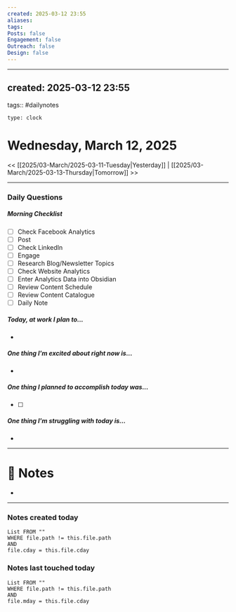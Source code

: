 ```yaml
---
created: 2025-03-12 23:55
aliases: 
tags: 
Posts: false
Engagement: false
Outreach: false
Design: false
---
```

---
created: 2025-03-12 23:55
---
tags:: #dailynotes
```widgets
type: clock
```

# Wednesday, March 12, 2025

<< [[2025/03-March/2025-03-11-Tuesday|Yesterday]] | [[2025/03-March/2025-03-13-Thursday|Tomorrow]] >>

---
###  Daily Questions

#####  Morning Checklist 
- [ ] Check Facebook Analytics
- [ ] Post
- [ ] Check LinkedIn
- [ ] Engage
- [ ] Research Blog/Newsletter Topics
- [ ] Check Website Analytics
- [ ] Enter Analytics Data into Obsidian
- [ ] Review Content Schedule
- [ ] Review Content Catalogue
- [ ] Daily Note

#####  Today, at work I plan to...
- 

#####  One thing I'm excited about right now is...
- 

#####  One thing I planned to accomplish today was...
- [ ] 

#####  One thing I'm struggling with today is...
- 

---
# 📝 Notes
- 

---
### Notes created today
```dataview
List FROM "" 
WHERE file.path != this.file.path
AND
file.cday = this.file.cday
```

### Notes last touched today
```dataview
List FROM "" 
WHERE file.path != this.file.path
AND
file.mday = this.file.cday
```